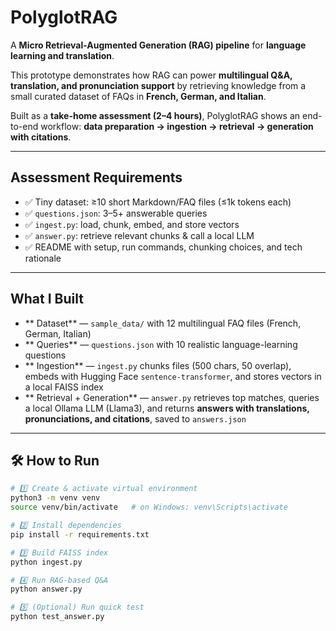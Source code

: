 # PolyglotRAG

A **Micro Retrieval-Augmented Generation (RAG) pipeline** for **language learning and translation**.  

This prototype demonstrates how RAG can power **multilingual Q&A, translation, and pronunciation support** by retrieving knowledge from a small curated dataset of FAQs in **French, German, and Italian**.  

Built as a **take-home assessment (2–4 hours)**, PolyglotRAG shows an end-to-end workflow: **data preparation → ingestion → retrieval → generation with citations**.  

---

## Assessment Requirements

- ✅ Tiny dataset: ≥10 short Markdown/FAQ files (≤1k tokens each)  
- ✅ `questions.json`: 3–5+ answerable queries  
- ✅ `ingest.py`: load, chunk, embed, and store vectors  
- ✅ `answer.py`: retrieve relevant chunks & call a local LLM  
- ✅ README with setup, run commands, chunking choices, and tech rationale  

---

##  What I Built

- ** Dataset** — `sample_data/` with 12 multilingual FAQ files (French, German, Italian)  
- ** Queries** — `questions.json` with 10 realistic language-learning questions  
- ** Ingestion** — `ingest.py` chunks files (500 chars, 50 overlap), embeds with Hugging Face `sentence-transformer`, and stores vectors in a local FAISS index  
- ** Retrieval + Generation** — `answer.py` retrieves top matches, queries a local Ollama LLM (Llama3), and returns **answers with translations, pronunciations, and citations**, saved to `answers.json`  

---

## 🛠 How to Run

```bash
# 1️⃣ Create & activate virtual environment
python3 -m venv venv
source venv/bin/activate   # on Windows: venv\Scripts\activate

# 2️⃣ Install dependencies
pip install -r requirements.txt

# 3️⃣ Build FAISS index
python ingest.py

# 4️⃣ Run RAG-based Q&A
python answer.py

# 5️⃣ (Optional) Run quick test
python test_answer.py
